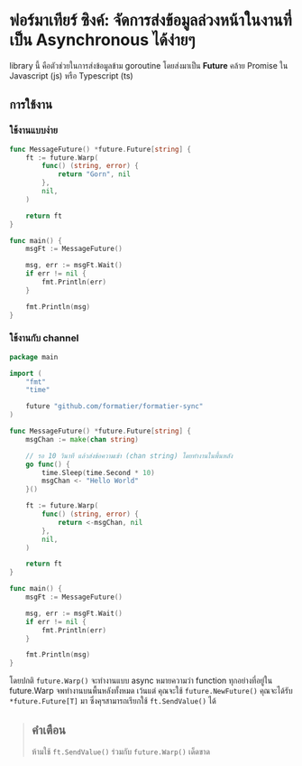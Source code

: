 # ฟอร์มาเทียร์ ซิงค์: จัดการส่งข้อมูลล่วงหน้าในงานที่เป็น Asynchronous ได้ง่ายๆ

library นี้ คือตัวช่วยในการส่งข้อมูลข้าม goroutine โดยส่งมาเป็น **Future** คล้าย Promise ใน Javascript (js) หรือ Typescript (ts)

## การใช้งาน

### ใช้งานแบบง่าย

```go
func MessageFuture() *future.Future[string] {
	ft := future.Warp(
		func() (string, error) {
			return "Gorn", nil
		},
		nil,
	)

	return ft
}

func main() {
	msgFt := MessageFuture()

	msg, err := msgFt.Wait()
	if err != nil {
		fmt.Println(err)
	}

	fmt.Println(msg)
}
```

### ใช้งานกับ channel

```go
package main

import (
	"fmt"
	"time"

	future "github.com/formatier/formatier-sync"
)

func MessageFuture() *future.Future[string] {
	msgChan := make(chan string)

	// รอ 10 วินาที แล้วส่งข้อความเข้า (chan string) โดยทำงานในพื้นหลัง
	go func() {
		time.Sleep(time.Second * 10)
		msgChan <- "Hello World"
	}()

	ft := future.Warp(
		func() (string, error) {
			return <-msgChan, nil
		},
		nil,
	)

	return ft
}

func main() {
	msgFt := MessageFuture()

	msg, err := msgFt.Wait()
	if err != nil {
		fmt.Println(err)
	}

	fmt.Println(msg)
}
```

โดยปกติ ```future.Warp()``` จะทำงานแบบ async หมายความว่า function ทุกอย่างที่อยู่ใน future.Warp จพทำงานบนพื้นหลังทั้งหมด
เว้นแต่ คุณจะใช้ ```future.NewFuture()``` คุณจะได้รับ ```*future.Future[T]``` มา ซึ่งคุฯสามารถเรียกใช้ ```ft.SendValue()``` ได้

> ## คำเตือน
> ห้ามใช้ ```ft.SendValue()``` ร่วมกับ ```future.Warp()``` เด็ดขาด
